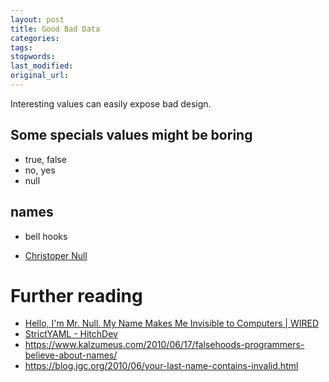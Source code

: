 ```yaml
---
layout: post
title: Good Bad Data
categories:
tags:
stopwords:
last_modified:
original_url:
---
```


Interesting values can easily expose bad design.

## Some specials values might be boring

* true, false
* no, yes
* null

## names

* bell hooks

* [Christoper Null](https://www.wired.com/2015/11/null/)


# Further reading

* [Hello, I'm Mr. Null. My Name Makes Me Invisible to Computers | WIRED](https://www.wired.com/2015/11/null/)
* [StrictYAML - HitchDev](https://hitchdev.com/strictyaml/)
* https://www.kalzumeus.com/2010/06/17/falsehoods-programmers-believe-about-names/
* https://blog.jgc.org/2010/06/your-last-name-contains-invalid.html
